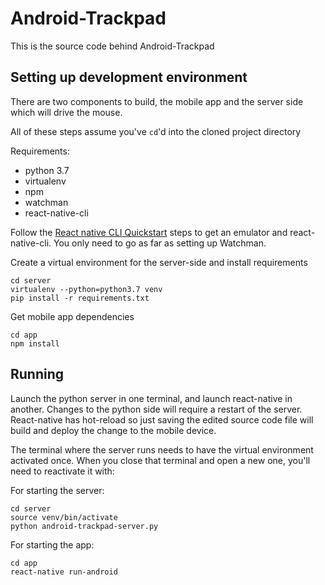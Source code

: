 # Android-Trackpad

This is the source code behind Android-Trackpad

## Setting up development environment

There are two components to build, the mobile app and the server side
which will drive the mouse.

All of these steps assume you've `cd`'d into the cloned project directory

Requirements:
  * python 3.7
  * virtualenv
  * npm
  * watchman
  * react-native-cli

Follow the [React native CLI Quickstart](http://facebook.github.io/react-native/docs/getting-started.html)
steps to get an emulator and react-native-cli. You only need to go as far
as setting up Watchman.

Create a virtual environment for the server-side and install requirements

    cd server
    virtualenv --python=python3.7 venv
    pip install -r requirements.txt

Get mobile app dependencies

    cd app
    npm install

## Running

Launch the python server in one terminal, and launch react-native in another.
Changes to the python side will require a restart of the server.
React-native has hot-reload so just saving the edited source code file will
build and deploy the change to the mobile device.

The terminal where the server runs needs to have the virtual environment
activated once. When you close that terminal and open a new one, you'll
need to reactivate it with:

For starting the server:

    cd server
    source venv/bin/activate
    python android-trackpad-server.py


For starting the app:

    cd app
    react-native run-android
